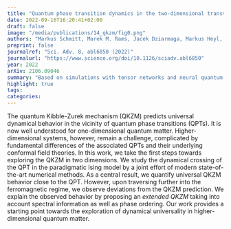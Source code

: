 ```yaml
---
title: "Quantum phase transition dynamics in the two-dimensional transverse-field Ising model"
date: 2022-09-16T16:20:41+02:00
draft: false
image: "/media/publications/14_qkzm/fig0.png"
authors: "Markus Schmitt, Marek M. Rams, Jacek Dziarmaga, Markus Heyl, Wojciech H. Zurek"
preprint: false
journalref: "Sci. Adv. 8, abl6850 (2022)"
journalurl: "https://www.science.org/doi/10.1126/sciadv.abl6850"
year: 2022
arXiv: 2106.09046
summary: "Based on simulations with tensor networks and neural quantum states we confirmed for the first time numerically the non-equilibrium scaling hypothesis of the Kibble-Zurek mechanism for a microscopic model system in two spatial dimensions."
highlight: true
tags:
categories:
---
```


The quantum Kibble-Zurek mechanism (QKZM) predicts universal dynamical behavior in the vicinity of quantum phase transitions (QPTs). It is now well understood for one-dimensional quantum matter. Higher-dimensional systems, however, remain a challenge, complicated by fundamental differences of the associated QPTs and their underlying conformal field theories. In this work, we take the first steps towards exploring the QKZM in two dimensions. We study the dynamical crossing of the QPT in the paradigmatic Ising model by a joint effort of modern state-of-the-art numerical methods. As a central result, we quantify universal QKZM behavior close to the QPT. However, upon traversing further into the ferromagnetic regime, we observe deviations from the QKZM prediction. We explain the observed behavior by proposing an *extended QKZM* taking into account spectral information as well as phase ordering. Our work provides a starting point towards the exploration of dynamical universality in higher-dimensional quantum matter.